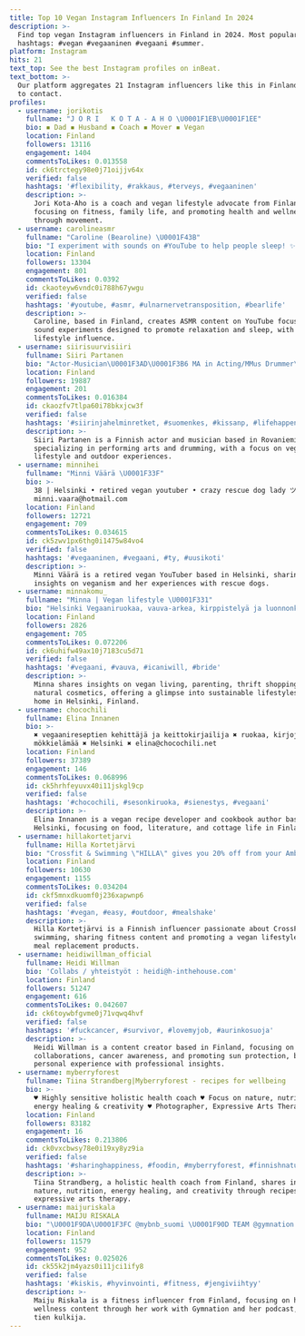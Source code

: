 ```yaml
---
title: Top 10 Vegan Instagram Influencers In Finland In 2024
description: >-
  Find top vegan Instagram influencers in Finland in 2024. Most popular
  hashtags: #vegan #vegaaninen #vegaani #summer.
platform: Instagram
hits: 21
text_top: See the best Instagram profiles on inBeat.
text_bottom: >-
  Our platform aggregates 21 Instagram influencers like this in Finland for you
  to contact.
profiles:
  - username: jorikotis
    fullname: "J O R I   K O T A - A H O \U0001F1EB\U0001F1EE"
    bio: ◾️ Dad ◾️ Husband ◾️ Coach ◾️ Mover ◾️ Vegan
    location: Finland
    followers: 13116
    engagement: 1404
    commentsToLikes: 0.013558
    id: ck6trctegy98e0j71oijjv64x
    verified: false
    hashtags: '#flexibility, #rakkaus, #terveys, #vegaaninen'
    description: >-
      Jori Kota-Aho is a coach and vegan lifestyle advocate from Finland,
      focusing on fitness, family life, and promoting health and wellness
      through movement.
  - username: carolineasmr
    fullname: "Caroline (Bearoline) \U0001F43B"
    bio: "I experiment with sounds on #YouTube to help people sleep! ✨ #ASMR #Vegan \U0001F331"
    location: Finland
    followers: 13304
    engagement: 801
    commentsToLikes: 0.0392
    id: ckaoteyw6vndc0i788h67ywgu
    verified: false
    hashtags: '#youtube, #asmr, #ulnarnervetransposition, #bearlife'
    description: >-
      Caroline, based in Finland, creates ASMR content on YouTube focused on
      sound experiments designed to promote relaxation and sleep, with a vegan
      lifestyle influence.
  - username: siirisuurvisiiri
    fullname: Siiri Partanen
    bio: "Actor-Musician\U0001F3AD\U0001F3B6 MA in Acting/MMus Drummer\U0001F941 Vegan\U0001F951 @weekendbee ambassador \U0001F41D Based in Rovaniemi, Lapland\U0001F1EB\U0001F1EE"
    location: Finland
    followers: 19887
    engagement: 201
    commentsToLikes: 0.016384
    id: ckaozfv7tlpa60i78bkxjcw3f
    verified: false
    hashtags: '#siirinjahelminretket, #suomenkes, #kissanp, #lifehappensoutdoors'
    description: >-
      Siiri Partanen is a Finnish actor and musician based in Rovaniemi,
      specializing in performing arts and drumming, with a focus on vegan
      lifestyle and outdoor experiences.
  - username: minnihei
    fullname: "Minni Väärä \U0001F33F"
    bio: >-
      38 | Helsinki • retired vegan youtuber • crazy rescue dog lady ツ
      minni.vaara@hotmail.com
    location: Finland
    followers: 12721
    engagement: 709
    commentsToLikes: 0.034615
    id: ck5zwv1px6thg0i1475w84vo4
    verified: false
    hashtags: '#vegaaninen, #vegaani, #ty, #uusikoti'
    description: >-
      Minni Väärä is a retired vegan YouTuber based in Helsinki, sharing
      insights on veganism and her experiences with rescue dogs.
  - username: minnakomu_
    fullname: "Minna | Vegan lifestyle \U0001F331"
    bio: "Helsinki Vegaaniruokaa, vauva-arkea, kirppistelyä ja luonnonkosmetiikkaa \U0001FA77 \U0001F476\U0001F3FC 05/2023 Adoptiomopsi Lempi \U0001F43E"
    location: Finland
    followers: 2826
    engagement: 705
    commentsToLikes: 0.072206
    id: ck6uhifw49ax10j7183cu5d71
    verified: false
    hashtags: '#vegaani, #vauva, #icaniwill, #bride'
    description: >-
      Minna shares insights on vegan living, parenting, thrift shopping, and
      natural cosmetics, offering a glimpse into sustainable lifestyles from her
      home in Helsinki, Finland.
  - username: chocochili
    fullname: Elina Innanen
    bio: >-
      ✖ vegaanireseptien kehittäjä ja keittokirjailija ✖ ruokaa, kirjoja ja
      mökkielämää ✖ Helsinki ✖ elina@chocochili.net
    location: Finland
    followers: 37389
    engagement: 146
    commentsToLikes: 0.068996
    id: ck5hrhfeyuvx40i11jskgl9cp
    verified: false
    hashtags: '#chocochili, #sesonkiruoka, #sienestys, #vegaani'
    description: >-
      Elina Innanen is a vegan recipe developer and cookbook author based in
      Helsinki, focusing on food, literature, and cottage life in Finland.
  - username: hillakortetjarvi
    fullname: Hilla Kortetjärvi
    bio: "Crossfit & Swimming \"HILLA\" gives you 20% off from your Ambronite order! \U0001F451 Miss model of the world Finland 2015 \U0001F451 Miss Turku 2015"
    location: Finland
    followers: 10630
    engagement: 1155
    commentsToLikes: 0.034204
    id: ckf5mnxdkuomf0j236xapwnp6
    verified: false
    hashtags: '#vegan, #easy, #outdoor, #mealshake'
    description: >-
      Hilla Kortetjärvi is a Finnish influencer passionate about CrossFit and
      swimming, sharing fitness content and promoting a vegan lifestyle through
      meal replacement products.
  - username: heidiwillman_official
    fullname: Heidi Willman
    bio: 'Collabs / yhteistyöt : heidi@h-inthehouse.com'
    location: Finland
    followers: 51247
    engagement: 616
    commentsToLikes: 0.042607
    id: ck6toywbfgvme0j71vqwq4hvf
    verified: false
    hashtags: '#fuckcancer, #survivor, #lovemyjob, #aurinkosuoja'
    description: >-
      Heidi Willman is a content creator based in Finland, focusing on
      collaborations, cancer awareness, and promoting sun protection, blending
      personal experience with professional insights.
  - username: myberryforest
    fullname: Tiina Strandberg|Myberryforest - recipes for wellbeing
    bio: >-
      ♥ Highly sensitive holistic health coach ♥ Focus on nature, nutrition,
      energy healing & creativity ♥ Photographer, Expressive Arts Therapy
    location: Finland
    followers: 83182
    engagement: 16
    commentsToLikes: 0.213806
    id: ck0vxcbwsy78e0i19xy8yz9ia
    verified: false
    hashtags: '#sharinghappiness, #foodin, #myberryforest, #finnishnatureday'
    description: >-
      Tiina Strandberg, a holistic health coach from Finland, shares insights on
      nature, nutrition, energy healing, and creativity through recipes and
      expressive arts therapy.
  - username: maijuriskala
    fullname: MAIJU RISKALA
    bio: "\U0001F9DA\U0001F3FC @mybnb_suomi \U0001F90D TEAM @gymnation \U0001F399 @omantienkulkijapodcast GET FIT, STAY HEALTHY myynnissä nyt ! \U0001F525"
    location: Finland
    followers: 11579
    engagement: 952
    commentsToLikes: 0.025026
    id: ck55k2jm4yazs0i11jci1ify8
    verified: false
    hashtags: '#kiskis, #hyvinvointi, #fitness, #jengiviihtyy'
    description: >-
      Maiju Riskala is a fitness influencer from Finland, focusing on health and
      wellness content through her work with Gymnation and her podcast, Oman
      tien kulkija.
---
```


